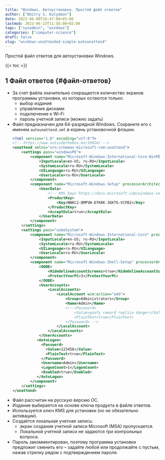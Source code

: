 ```yaml
---
title: "Windows. Автоустановка. Простой файл ответов"
author: ["Dmitry S. Kulyabov"]
date: 2023-06-08T16:47:00+03:00
lastmod: 2023-06-23T11:58:00+03:00
tags: ["sysadmin", "windows"]
categories: ["computer-science"]
draft: false
slug: "windows-unattended-simple-autounattend"
---
```


Простой файл ответов для автоустановки Windows.

<!--more-->

{{< toc >}}


## <span class="section-num">1</span> Файл ответов {#файл-ответов}

-   За счет файла значительно сокращается количество экранов программы установки, из которых остаются только:
    -   выбор издания
    -   управление дисками
    -   подключение к Wi-Fi
    -   пароль учетной записи (можно задать)
-   Файл предназначен для 64-разрядной Windows. Сохраните его с именем `autounattend.xml` в корень установочной флэшки.
    ```xml
    <?xml version="1.0" encoding="utf-8"?>
    <!-- https://www.outsidethebox.ms/19924/ -->
    <unattend xmlns="urn:schemas-microsoft-com:unattend">
        <settings pass="windowsPE">
            <component name="Microsoft-Windows-International-Core-WinPE" processorArchitecture="amd64" publicKeyToken="31bf3856ad364e35" language="neutral" versionScope="nonSxS" xmlns:wcm="http://schemas.microsoft.com/WMIConfig/2002/State" xmlns:xsi="http://www.w3.org/2001/XMLSchema-instance">
                <InputLocale>en-US; ru-RU</InputLocale>
                <SystemLocale>ru-RU</SystemLocale>
                <UILanguage>ru-RU</UILanguage>
                <UserLocale>ru-RU</UserLocale>
            </component>
            <component name="Microsoft-Windows-Setup" processorArchitecture="amd64" publicKeyToken="31bf3856ad364e35" language="neutral" versionScope="nonSxS" xmlns:wcm="http://schemas.microsoft.com/WMIConfig/2002/State" xmlns:xsi="http://www.w3.org/2001/XMLSchema-instance">
                <UserData>
                    <!-- KMS keys https://docs.microsoft.com/windows-server/get-started/kmsclientkeys -->
                    <ProductKey>
                        <Key>NW6C2-QMPVW-D7KKK-3GKT6-VCFB2</Key>
                    </ProductKey>
                    <AcceptEula>true</AcceptEula>
                </UserData>
            </component>
        </settings>
        <settings pass="oobeSystem">
            <component name="Microsoft-Windows-International-Core" processorArchitecture="amd64" publicKeyToken="31bf3856ad364e35" language="neutral" versionScope="nonSxS" xmlns:wcm="http://schemas.microsoft.com/WMIConfig/2002/State" xmlns:xsi="http://www.w3.org/2001/XMLSchema-instance">
                <InputLocale>en-US; ru-RU</InputLocale>
                <SystemLocale>ru-RU</SystemLocale>
                <UILanguage>ru-RU</UILanguage>
                <UserLocale>ru-RU</UserLocale>
            </component>
            <component name="Microsoft-Windows-Shell-Setup" processorArchitecture="amd64" publicKeyToken="31bf3856ad364e35" language="neutral" versionScope="nonSxS" xmlns:wcm="http://schemas.microsoft.com/WMIConfig/2002/State" xmlns:xsi="http://www.w3.org/2001/XMLSchema-instance">
                <OOBE>
                    <HideOnlineAccountScreens>true</HideOnlineAccountScreens>
                    <ProtectYourPC>3</ProtectYourPC>
                </OOBE>
                <UserAccounts>
                    <LocalAccounts>
                        <LocalAccount wcm:action="add">
                            <Group>Administrators</Group>
                            <Name>Admin</Name>
                            <!--<Password>
                                <Value>goofy reward replica danger</Value>
                                <PlainText>true</PlainText>
                            </Password> -->
                        </LocalAccount>
                    </LocalAccounts>
                </UserAccounts>
               <AutoLogon>
                 <Password>
                   <Value>123456</Value>
                   <PlainText>true</PlainText>
                 </Password>
                 <Username>Admin</Username>
                 <LogonCount>1</LogonCount>
                 <Enabled>true</Enabled>
               </AutoLogon>
            </component>
        </settings>
    </unattend>
    ```
-   Файл рассчитан на русскую версию ОС.
-   Издание выбирается на основе ключа продукта в файле ответов.
-   Используется ключ KMS для установки (но не обязательно активации).
-   Создаётся локальная учетная запись:
    -   экран создания учетной записи Microsoft (MSA) пропускается.
    -   Локальной учетной записи не задаются три контрольных вопроса.
-   Пароль закомментирован, поэтому программа установки предложит сменить его – задайте любой или продолжайте с пустым, нажав стрелку рядом с подтверждением пароля.
